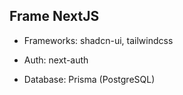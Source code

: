 ## Frame NextJS

- Frameworks: shadcn-ui, tailwindcss

- Auth: next-auth

- Database: Prisma (PostgreSQL)

